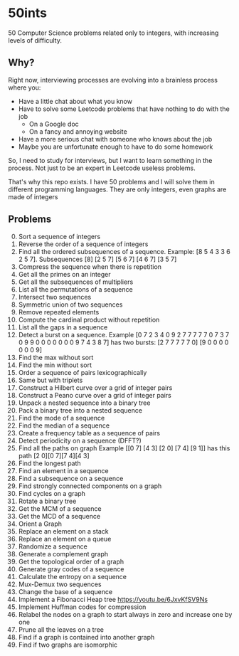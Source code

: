 # 50ints

50 Computer Science problems related only to integers, with increasing levels of difficulty.

## Why?

Right now, interviewing processes are evolving into a brainless process where you:
- Have a little chat about what you know
- Have to solve some Leetcode problems that have nothing to do with the job
    + On a Google doc
    + On a fancy and annoying website
- Have a more serious chat with someone who knows about the job
- Maybe you are unfortunate enough to have to do some homework

So, I need to study for interviews, but I want to learn something in the process. Not just to be an expert in Leetcode useless problems.

That's why this repo exists. I have 50 problems and I will solve them in different programming languages. They are only integers, even graphs are made of integers

## Problems

00. Sort a sequence of integers
01. Reverse the order of a sequence of integers
02. Find all the ordered subsequences of a sequence. Example: [8 5 4 3 3 6 2 5 7]. Subsequences [8] [2 5 7] [5 6 7] [4 6 7] [3 5 7]
03. Compress the sequence when there is repetition
04. Get all the primes on an integer
05. Get all the subsequences of multipliers
06. List all the permutations of a sequence
07. Intersect two sequences
08. Symmetric union of two sequences
09. Remove repeated elements
10. Compute the cardinal product without repetition
11. List all the gaps in a sequence
12. Detect a burst on a sequence. Example [0 7 2 3 4 0 9 2 7 7 7 7 7 0 7 3 7 0 9 9 0 0 0 0 0 0 0 9 7 4 3 8 7] has two bursts: [2 7 7 7 7 7 0] [9 0 0 0 0 0 0 0 9]
13. Find the max without sort
14. Find the min without sort
15. Order a sequence of pairs lexicographically
16. Same but with triplets
17. Construct a Hilbert curve over a grid of integer pairs
18. Construct a Peano curve over a grid of integer pairs
19. Unpack a nested sequence into a binary tree
20. Pack a binary tree into a nested sequence
21. Find the mode of a sequence
22. Find the median of a sequence
23. Create a frequency table as a sequence of pairs
24. Detect periodicity on a sequence (DFFT?)
25. Find all the paths on graph Example [[0 7] [4 3] [2 0] [7 4] [9 1]] has this path [2 0][0 7][7 4][4 3]
26. Find the longest path
27. Find an element in a sequence
28. Find a subsequence on a sequence
29. Find strongly connected components on a graph
30. Find cycles on a graph
31. Rotate a binary tree
32. Get the MCM of a sequence
33. Get the MCD of a sequence
34. Orient a Graph
35. Replace an element on a stack
36. Replace an element on a queue
37. Randomize a sequence
38. Generate a complement graph
39. Get the topological order of a graph
40. Generate gray codes of a sequence
41. Calculate the entropy on a sequence
42. Mux-Demux two sequences
43. Change the base of a sequence
44. Implement a Fibonacci Heap tree https://youtu.be/6JxvKfSV9Ns
45. Implement Huffman codes for compression
46. Relabel the nodes on a graph to start always in zero and increase one by one
47. Prune all the leaves on a tree
48. Find if a graph is contained into another graph
49. Find if two graphs are isomorphic
